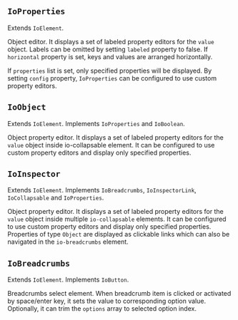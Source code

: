 ## `IoProperties`

Extends `IoElement`.

Object editor. It displays a set of labeled property editors for the `value` object. Labels can be omitted by setting `labeled` property to false. If `horizontal` property is set, keys and values are arranged horizontally.

<io-element-demo element="io-properties" properties='{
  "labeled": true,
  "horizontal": false,
  "value": "demo:object"
}' config='{
  "value": ["io-object"],
  "properties": ["io-object"],
  "type:object": ["io-properties"]
}'></io-element-demo>

If `properties` list is set, only specified properties will be displayed.
By setting `config` property, `IoProperties` can be configured to use custom property editors.

<io-element-demo element="io-properties" properties='{
  "labeled": true,
  "horizontal": false,
  "value": "demo:object",
  "properties": ["number", "array"],
  "config": {
    "type:number": ["io-number-slider", {"step": 0.01}],
    "constructor:Array": ["io-properties", {"labeled": false, "horizontal": true, "config": {
      "type:number": ["io-slider", {"step": 0.1, "horizontal": false, "style": {"height": "10em"}}]
    }}]
  }
}' config='{
  "value": ["io-object"],
  "properties": ["io-object"],
  "type:object": ["io-properties"]
}'></io-element-demo>

## `IoObject`

Extends `IoElement`. Implements `IoProperties` and `IoBoolean`.

Object property editor. It displays a set of labeled property editors for the `value` object inside io-collapsable element. It can be configured to use custom property editors and display only specified properties.

<io-element-demo element="io-object" properties='{"expanded": true, "label": "Custom Object Label", "labeled": true, "value": "demo:object"}'></io-element-demo>

## `IoInspector`

Extends `IoElement`. Implements `IoBreadcrumbs`, `IoInspectorLink`, `IoCollapsable` and `IoProperties`.

Object property editor. It displays a set of labeled property editors for the `value` object inside multiple `io-collapsable` elements. It can be configured to use custom property editors and display only specified properties. Properties of type `Object` are displayed as clickable links which can also be navigated in the `io-breadcrumbs` element.

<io-element-demo element="io-inspector" properties='{"value": "demo:object", "config": {"type:number": ["io-slider", {"step": 0.1}], "type:string": ["io-option-menu", {"options": ["hello", "goodbye"]}]}, "crumbs": []}' config='{"value": ["io-object"], "type:object": ["io-properties"]}'></io-element-demo>

## `IoBreadcrumbs`

Extends `IoElement`. Implements `IoButton`.

Breadcrumbs select element. When breadcrumb item is clicked or activated by space/enter key, it sets the value to corresponding option value. Optionally, it can trim the `options` array to selected option index.

<io-element-demo element="io-breadcrumbs" properties='{"value": 1, "options": [1,2,3], "trim": false}' config='{"options": ["io-object", {"expanded": true}]}'></io-element-demo>

<io-element-demo element="io-breadcrumbs" properties='{"value": 1, "options": [{"value": 1, "label": "one"}, {"value": 2, "label": "two"}, {"value": 3, "label": "three"}], "trim": true}' config='{"options": ["io-object", {"expanded": true}]}'></io-element-demo>
